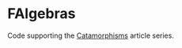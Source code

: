 # FAlgebras

Code supporting the [Catamorphisms](https://blog.ploeh.dk/2019/04/29/catamorphisms) article series.

